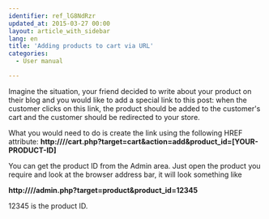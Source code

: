 ```yaml
---
identifier: ref_lG8NdRzr
updated_at: 2015-03-27 00:00
layout: article_with_sidebar
lang: en
title: 'Adding products to cart via URL'
categories:
  - User manual

---
```



Imagine the situation, your friend decided to write about your product on their blog and you would like to add a special link to this post: when the customer clicks on this link, the product should be added to the customer's cart and the customer should be redirected to your store.

What you would need to do is create the link using the following HREF attribute:
**http://<your-domain>/<x-cart-5-directory>/cart.php?target=cart&action=add&product_id=[YOUR-PRODUCT-ID]**

You can get the product ID from the Admin area. Just open the product you require and look at the browser address bar, it will look something like

**http://<your-domain>/<x-cart-5-directory>/admin.php?target=product&product_id=12345**

12345 is the product ID.